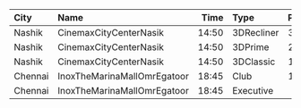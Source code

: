 | City    | Name                        |  Time | Type       | Price | Capacity | Booked |
| :------ | :-------------------------- | ----: | :--------- | ----: | -------: | -----: |
| Nashik  | CinemaxCityCenterNasik      | 14:50 | 3DRecliner |  370₹ |       17 |     10 |
| Nashik  | CinemaxCityCenterNasik      | 14:50 | 3DPrime    |  210₹ |       67 |     10 |
| Nashik  | CinemaxCityCenterNasik      | 14:50 | 3DClassic  |  190₹ |       17 |      2 |
| Chennai | InoxTheMarinaMallOmrEgatoor | 18:45 | Club       |  199₹ |       63 |      0 |
| Chennai | InoxTheMarinaMallOmrEgatoor | 18:45 | Executive  |   96₹ |        8 |      0 |